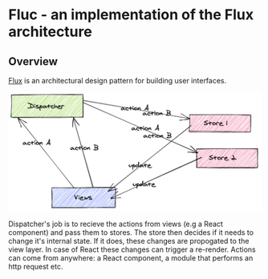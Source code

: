 # Fluc - an implementation of the Flux architecture

## Overview

[Flux](http://facebook.github.io/flux/) is an architectural design pattern for building user interfaces.

![./flux_architecture.png](flux_architecture.png)

Dispatcher's job is to recieve the actions from views (e.g a React component) and pass them to stores. The store then decides if it needs to change it's internal state. If it does, these changes are propogated to the view layer. In case of React these changes can trigger a re-render. Actions can come from anywhere: a React component, a module that performs an http request etc.
